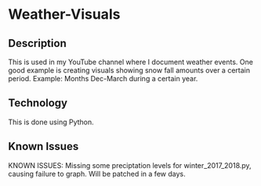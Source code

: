 # Weather-Visuals

## Description
This is used in my YouTube channel where I document weather events. One good example is creating visuals showing snow fall amounts over a certain period. Example: Months Dec-March during a certain year.

## Technology
This is done using Python.

## Known Issues 
KNOWN ISSUES: Missing some preciptation levels for winter_2017_2018.py, causing failure to graph. Will be patched in a few days.
